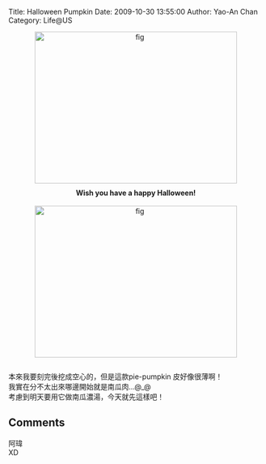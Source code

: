Title: Halloween Pumpkin
Date: 2009-10-30 13:55:00
Author: Yao-An Chan
Category: Life@US


<div class='post'>
<div style="text-align: center;"><a href="http://4.bp.blogspot.com/_mvtDPM7iODU/SutTjbmpo3I/AAAAAAAAE6c/bbOPXRmZWe8/s1600-h/DSC00596.JPG"><img alt="fig" border="0" id="BLOGGER_PHOTO_ID_5398500446504067954" src="http://4.bp.blogspot.com/_mvtDPM7iODU/SutTjbmpo3I/AAAAAAAAE6c/bbOPXRmZWe8/s400/DSC00596.JPG" style="cursor: pointer; display: block; height: 300px; margin: 0px auto 10px; text-align: center; width: 400px;" /></a><span style="font-weight: bold;">Wish you have a happy Halloween!</span></div><br /><a href="http://3.bp.blogspot.com/_mvtDPM7iODU/SutUbHjpn4I/AAAAAAAAE6k/95IEBIAuWXM/s1600-h/DSC00598.JPG"><img alt="fig" border="0" id="BLOGGER_PHOTO_ID_5398501403195449218" src="http://3.bp.blogspot.com/_mvtDPM7iODU/SutUbHjpn4I/AAAAAAAAE6k/95IEBIAuWXM/s400/DSC00598.JPG" style="cursor: pointer; display: block; height: 300px; margin: 0px auto 10px; text-align: center; width: 400px;" /></a><br />本來我要刻完後挖成空心的，但是這款pie-pumpkin 皮好像很薄啊！<br />我實在分不太出來哪邊開始就是南瓜肉...@_@<br />考慮到明天要用它做南瓜濃湯，今天就先這樣吧！</div>
<h2>Comments</h2>
<div class='comments'>
<div class='comment'>
<div class='author'>阿瑋</div>
<div class='content'>
XD</div>
</div>
</div>
